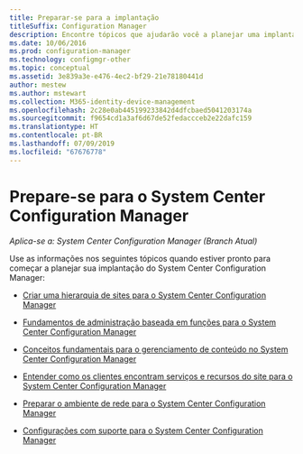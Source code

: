 ```yaml
---
title: Preparar-se para a implantação
titleSuffix: Configuration Manager
description: Encontre tópicos que ajudarão você a planejar uma implantação do System Center Configuration Manager.
ms.date: 10/06/2016
ms.prod: configuration-manager
ms.technology: configmgr-other
ms.topic: conceptual
ms.assetid: 3e839a3e-e476-4ec2-bf29-21e78180441d
author: mestew
ms.author: mstewart
ms.collection: M365-identity-device-management
ms.openlocfilehash: 2c28e0ab445199233842d4dfcbaed5041203174a
ms.sourcegitcommit: f9654cd1a3af6d67de52fedaccceb2e22dafc159
ms.translationtype: HT
ms.contentlocale: pt-BR
ms.lasthandoff: 07/09/2019
ms.locfileid: "67676778"
---
```

# <a name="get-ready-for-system-center-configuration-manager"></a>Prepare-se para o System Center Configuration Manager

*Aplica-se a: System Center Configuration Manager (Branch Atual)*

Use as informações nos seguintes tópicos quando estiver pronto para começar a planejar sua implantação do System Center Configuration Manager:  


-   [Criar uma hierarquia de sites para o System Center Configuration Manager](../../core/plan-design/hierarchy/design-a-hierarchy-of-sites.md)  

-   [Fundamentos de administração baseada em funções para o System Center Configuration Manager](../../core/understand/fundamentals-of-role-based-administration.md)  

-   [Conceitos fundamentais para o gerenciamento de conteúdo no System Center Configuration Manager](../../core/plan-design/hierarchy/fundamental-concepts-for-content-management.md)  

-   [Entender como os clientes encontram serviços e recursos do site para o System Center Configuration Manager](../../core/plan-design/hierarchy/understand-how-clients-find-site-resources-and-services.md)  

-   [Preparar o ambiente de rede para o System Center Configuration Manager](/sccm/core/plan-design/network/configure-firewalls-ports-domains)  

-   [Configurações com suporte para o System Center Configuration Manager](../../core/plan-design/configs/supported-configurations.md)  
